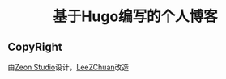 <h1 align="center">基于Hugo编写的个人博客</h1>


## CopyRight

由[Zeon Studio](https://zeon.studio)设计，[LeeZChuan](https://github.com/LeeZChuan)改造
